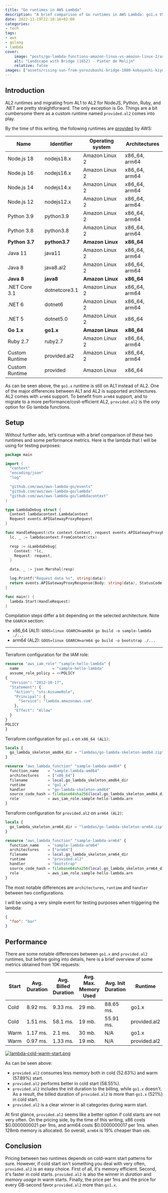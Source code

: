 ```yaml
---
title: "Go runtimes in AWS Lambda"
description: "A brief comparison of Go runtimes in AWS Lambda: go1.x VS. provided.al2"
date: 2022-11-19T22:10:16+02:00
categories:
- tech
tags:
- aws
- golang
- lambda
cover:
    image: "posts/go-lambda-functions-amazon-linux-vs-amazon-linux-2/assets/rising-sun-from-yorozubashi-bridge-1880-kobayashi-kiyochika.jpg"
    alt: "Landscape with Bridge (1652) - Pieter de Molijn"
    relative: false
images: ["assets/rising-sun-from-yorozubashi-bridge-1880-kobayashi-kiyochika.jpg"]
---
```


## Introduction

AL2 runtimes and migrating from AL1 to AL2 for NodeJS, Python, Ruby, and .NET are pretty straightforward. The only
exception is Go. Things are a bit cumbersome there as a custom runtime named `provided.al2` comes into play.

By the time of this writing, the following runtimes are
[provided](https://docs.aws.amazon.com/lambda/latest/dg/lambda-runtimes.html) by AWS:

| Name               | Identifier    | Operating system | Architectures |
|--------------------|---------------|------------------|---------------|
| Node.js 18         | nodejs18.x    | Amazon Linux 2   | x86_64, arm64 |
| Node.js 16         | nodejs16.x    | Amazon Linux 2   | x86_64, arm64 |
| Node.js 14         | nodejs14.x    | Amazon Linux 2   | x86_64, arm64 |
| Node.js 12         | nodejs12.x    | Amazon Linux 2   | x86_64, arm64 |
| Python 3.9         | python3.9     | Amazon Linux 2   | x86_64, arm64 |
| Python 3.8         | python3.8     | Amazon Linux 2   | x86_64, arm64 |
| **Python 3.7**     | **python3.7** | **Amazon Linux** | **x86_64**    |
| Java 11            | java11        | Amazon Linux 2   | x86_64, arm64 |
| Java 8             | java8.al2     | Amazon Linux 2   | x86_64, arm64 |
| **Java 8**         | **java8**     | **Amazon Linux** | **x86_64**    |
| .NET Core 3.1      | dotnetcore3.1 | Amazon Linux 2   | x86_64, arm64 |
| .NET 6             | dotnet6       | Amazon Linux 2   | x86_64, arm64 |
| .NET 5             | dotnet5.0     | Amazon Linux 2   | x86_64        |
| **Go 1.x**         | **go1.x**     | **Amazon Linux** | **x86_64**    |
| Ruby 2.7           | ruby2.7       | Amazon Linux 2   | x86_64, arm64 |
| Custom Runtime     | provided.al2  | Amazon Linux 2   | x86_64, arm64 |
| Custom Runtime     | provided      | Amazon Linux     | x86_64        |

As can be seen above, the `go1.x` runtime is still on AL1 instead of AL2. One of the major differences between AL1 and
AL2 is supported architectures. AL2 comes with `arm64` support. To benefit from `arm64` support, and to migrate to a
more performance/cost-efficient AL2, `provided.al2` is the only option for Go lambda functions.

## Setup

Without further ado, let’s continue with a brief comparison of these two runtimes and some performance metrics. Here is
the lambda that I will be using for testing purposes:

```go
package main

import (
  "context"
  "encoding/json"
  "log"

  "github.com/aws/aws-lambda-go/events"
  "github.com/aws/aws-lambda-go/lambda"
  "github.com/aws/aws-lambda-go/lambdacontext"
)

type LambdaDebug struct {
  Context lambdacontext.LambdaContext
  Request events.APIGatewayProxyRequest
}

func HandleRequest(ctx context.Context, request events.APIGatewayProxyRequest) (events.APIGatewayProxyResponse, error) {
  lc, _ := lambdacontext.FromContext(ctx)

  resp := &LambdaDebug{
    Context: *lc,
    Request: request,
  }

  data, _ := json.Marshal(resp)

  log.Printf("Request data %s", string(data))
  return events.APIGatewayProxyResponse{Body: string(data), StatusCode: 200}, nil
}

func main() {
  lambda.Start(HandleRequest)
}
```

Compilation steps differ a bit depending on the selected architecture. Note the `GOARCH` section:


- x86_64 (AL1): `GOOS=linux GOARCH=amd64 go build -o sample-lambda ./...`
- arm64 (AL2): `GOOS=linux GOARCH=arm64 go build -o bootstrap ./...`

---------------------

Terraform configuration for the IAM role:

```terraform
resource "aws_iam_role" "sample-hello-lambda" {
  name               = "sample-hello-lambda"
  assume_role_policy = <<POLICY
{
  "Version": "2012-10-17",
  "Statement": {
    "Action": "sts:AssumeRole",
    "Principal": {
      "Service": "lambda.amazonaws.com"
    },
    "Effect": "Allow"
  }
}
POLICY
}
```

Terraform configuration for `go1.x` on `x86_64 (AL1)`:

```terraform
locals {
  go_lambda_skeleton_amd64_dir = "lambdas/go-lambda-skeleton-amd64.zip"
}

resource "aws_lambda_function" "sample-lambda-amd64" {
  function_name    = "sample-lambda-amd64"
  architectures    = ["x86_64"]
  filename         = local.go_lambda_skeleton_amd64_dir
  runtime          = "go1.x"
  handler          = "go-lambda-skeleton-amd64"
  source_code_hash = filebase64sha256(local.go_lambda_skeleton_amd64_dir)
  role             = aws_iam_role.sample-hello-lambda.arn
}
```
Terraform configuration for `provided.al2` on `arm64 (AL2)`:

```terraform
locals {
  go_lambda_skeleton_arm64_dir = "lambdas/go-lambda-skeleton-arm64.zip"
}

resource "aws_lambda_function" "sample-lambda-arm64" {
  function_name    = "sample-lambda-arm64"
  architectures    = ["arm64"]
  filename         = local.go_lambda_skeleton_arm64_dir
  runtime          = "provided.al2"
  handler          = "bootstrap"
  source_code_hash = filebase64sha256(local.go_lambda_skeleton_arm64_dir)
  role             = aws_iam_role.sample-hello-lambda.arn
}
```

The most notable differences are `architectures`, `runtime` and `handler` between two configurations.

I will be using a very simple event for testing purposes when triggering the lambda:

```json
{
  "foo": "bar"
}
```

## Performance

There are some notable differences between `go1.x` and `provided.al2` runtimes, but before going into details, here
is a brief overview of some metrics obtained from 10K requests:

| Start | Avg. Duration | Avg. Billed Duration | Avg. Max. Memory Used | Avg. Init Duration | Runtime      |
|-------|---------------|----------------------|-----------------------|--------------------|--------------|
| Cold  | 8.92 ms.      | 9.33 ms.             | 29 mb.                | 88.65 ms.          | go1.x        |
| Cold  | 1.51 ms.      | 58.1 ms.             | 19 mb.                | 55.91 ms.          | provided.al2 |
| Warm  | 1.17 ms.      | 2.1 ms.              | 30 mb.                | N/A                | go1.x        |
| Warm  | 0.97 ms.      | 1.33 ms.             | 19 mb.                | N/A                | provided.al2 |

[![lambda-cold-warm-start.png](assets/lambda-cold-warm-start.png)](assets/lambda-cold-warm-start.png)


As can be seen above:

- `provided.al2` consumes less memory both in cold (52.63%) and warm (57.89%) start.
- `provided.al2` performs better in cold start (58.55%).
- `provided.al2` includes the init duration to the billing, while `go1.x` doesn't. As a result, the billed duration of
  `provided.al2` is more than `go1.x` (521%) in cold start.
- `provided.al2` is a clear winner in all categories during warm start.

At first glance, `provided.al2` seems like a better option if cold starts are not very often. On the pricing side,
by the time of this writing, x86 costs $0.0000000021 per 1ms, and arm64 costs $0.0000000017 per 1ms. when 128mb memory
is allocated. So overall, `arm64` is 19% cheaper than `x86`.

## Conclusion

Pricing between two runtimes depends on cold-warm start patterns for sure. However, if cold start isn't something you
deal with very often, `provided.al2` is an easy choice. First of all, it's memory efficient. Second, it's faster in
cold starts. `provided.al2` is also the winner in _duration_ and _memory usage_ in warm starts. Finally, the price per
1ms and the price for every GB-second favor `provided.al2` more than `go1.x`.
